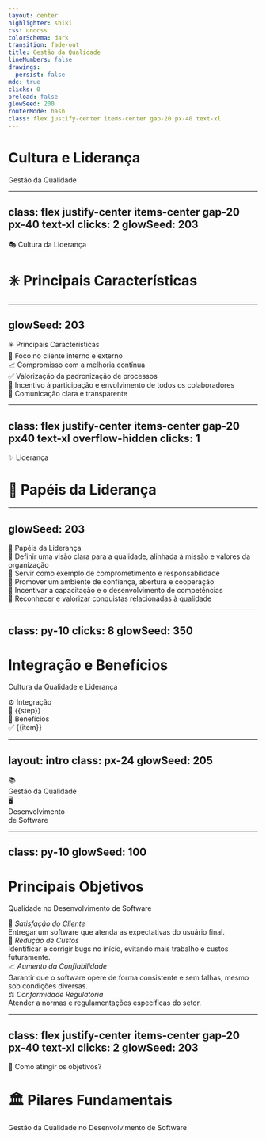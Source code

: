 ```yaml
---
layout: center
highlighter: shiki
css: unocss
colorSchema: dark
transition: fade-out
title: Gestão da Qualidade
lineNumbers: false
drawings:
  persist: false
mdc: true
clicks: 0
preload: false
glowSeed: 200
routerMode: hash
class: flex justify-center items-center gap-20 px-40 text-xl
---
```


<div translate-x--35>

# Cultura e Liderança

Gestão da Qualidade

</div>

<style>
  h1 {
    font-weight: bold
  }
</style>

---
class: flex justify-center items-center gap-20 px-40 text-xl
clicks: 2
glowSeed: 203
---

<div
  absolute text-6xl
  :class="$clicks < 1 ? 'text-white' : 'translate-y--18 scale-40 text-white/30'"
  transition duration-500 ease-in-out
>
  <span transition="all 1000! ease-in-out" :class="$clicks > 1 ? 'opacity-0' : ''">🎭 Cultura da Liderança</span>
</div>

<div flex flex-col items-center>
  <v-clicks>
    <div mt-4 transition="all ease-in-out" flex items-center
      duration-1500 :class="$slidev.nav.clicks > 1 ? 'translate-x-[-260px] translate-y-[-218px]' : ''">
      <h1 flex items-center font-bold transition="all duration-1000 ease-in-out" :class="$slidev.nav.clicks > 1 ? 'text-3xl!' : 'text-5xl!'">
        <span>✳️ Principais Características</span>
      </h1>
    </div>
  </v-clicks>
</div>

---
glowSeed: 203
---

<div flex="row ~" w-full justify-between>
  <div>
    <div text-left w-full h-full flex="~ col justify-center">
      <div class="font-bold text-3xl mb-8">✳️ Principais Características</div>
        <div class="space-y-2 list-decimal pl-4">
          <div v-click>🎯 Foco no cliente interno e externo</div>
          <div v-click>📈 Compromisso com a melhoria contínua</div>
          <div v-click>✅ Valorização da padronização de processos</div>
          <div v-click>🎉 Incentivo à participação e envolvimento de todos os colaboradores</div>
          <div v-click>💬 Comunicação clara e transparente</div>
        </div>
      </div>
  </div>
</div>

---
class: flex justify-center items-center gap-20 px40 text-xl overflow-hidden
clicks: 1
---

<div text-4xl absolute :class="$clicks < 1 ? 'text-white' : 'translate-y--18 scale-40 text-white/30'" transition duration-500 ease-in-out>
  <span>✨ Liderança</span>
</div>

<div flex flex-col items-center relative>
  <div
    mt-15
    :class="[
      $clicks === 0 ? 'opacity-0' : '',
      $clicks === 1 ? 'opacity-100' : '',
      $clicks > 1 ? 'opacity-30 blur-sm' : ''
    ]"
    transition duration-500
  >

  <h1 flex items-center text="5xl!">
    <span>📑 Papéis da Liderança</span>
  </h1>

  </div>
</div>

---
glowSeed: 203
---

<div flex="row ~" w-full justify-between>
  <div>
    <div text-left w-full h-full flex="~ col justify-center">
      <div class="font-bold text-3xl mb-8">📑 Papéis da Liderança</div>
        <div class="space-y-2 list-decimal pl-4">
          <div v-click>🎯 Definir uma visão clara para a qualidade, alinhada à missão e valores da organização</div>
          <div v-click>🌟 Servir como exemplo de comprometimento e responsabilidade</div>
          <div v-click>🤝 Promover um ambiente de confiança, abertura e cooperação</div>
          <div v-click>🧠 Incentivar a capacitação e o desenvolvimento de competências</div>
          <div v-click>🥳 Reconhecer e valorizar conquistas relacionadas à qualidade</div>
        </div>
      </div>
  </div>
</div>

---
class: py-10
clicks: 8
glowSeed: 350
---

# Integração e Benefícios

<span>Cultura da Qualidade e Liderança</span>

<div mt-6 />

<div grid grid-cols-2 gap-6>
  <div
    v-click="1"
    border="2 solid blue-800" bg="blue-800/20"
    rounded-lg overflow-hidden
    transition duration-500 ease-in-out
    :class="$clicks < 1 ? 'opacity-0 translate-y-20' : 'opacity-100 translate-y-0'"
  >
    <div bg="blue-800/40" px-4 py-2 flex items-center>
      <span font-bold>⚙️ Integração</span>
    </div>
    <div px-5 py-3>
      <div
        v-for="(step, idx) in [
          'Programas de treinamento e capacitação contínua',
          'Estabelecimento de indicadores de desempenho',
          'Monitoramento de resultados',
          'Promoção de um ambiente de inovação e aprendizagem',
          'Reconhecimento de boas práticas que contribuam para a qualidade'
        ]"
        :key="step"
        flex items-center gap-2 py-1
        :class="$clicks < 1 ? 'opacity-0' : 'opacity-100'"
        :style="{ transitionDelay: `${200 + idx * 100}ms`, transitionProperty: 'all', transitionDuration: '500ms' }"
      >
        🔵
        <span>{{step}}</span>
      </div>
    </div>
  </div>

  <div
    v-click="2"
    border="2 solid lime-800" bg="lime-800/20"
    rounded-lg overflow-hidden
    transition duration-500 ease-in-out
    :class="$clicks < 2 ? 'opacity-0 scale-90' : 'opacity-100 scale-100'"
  >
    <div bg="lime-800/40" px-4 py-2 flex items-center>
      <span font-bold>🎊 Benefícios</span>
    </div>
    <div px-5 py-4 flex flex-col gap-2>
      <div
        v-for="(item, idx) in [
          'Maior satisfação e fidelização de clientes',
          'Redução de custos com retrabalho e desperdícios',
          'Aumento da produtividade e da eficiência dos processos',
          'Fortalecimento da imagem institucional',
          'Engajamento e motivação dos colaboradores'
        ]"
        :key="item"
        v-click="2 + idx"
        flex items-center gap-2
        :class="$clicks < (2 + idx) ? 'opacity-0 translate-x--10' : 'opacity-100 translate-x-0'"
        transition duration-300 ease-in-out
      >
        ✅
        <span>{{item}}</span>
      </div>
    </div>
  </div>
</div>

<style>
  h1 {
    font-weight: bold
  }
</style>

---
layout: intro
class: px-24
glowSeed: 205
---

<div flex items-center justify-center>
  <div
    v-click flex flex-col gap-2 items-center justify-center transition duration-500 ease-in-out
    :class="$clicks < 1 ? 'translate-x--20' : 'translate-x-0'"
  >
    <div font-bold text-3xl text-center>
      📚
      <br>
      Gestão da Qualidade
    </div>
  </div>
  <div
    v-after pl-15 pr-15 transition duration-500 ease-in-out
    :class="$clicks < 1 ? 'scale-80' : 'scale-100'"
  >
    <div i-carbon:close text-8xl />
  </div>
  <div
    v-after flex flex-col gap-2 items-center justify-center transition duration-500 ease-in-out
    :class="$clicks < 1 ? 'translate-x-20' : 'translate-x-0'"
  >
    <div font-bold text-3xl text-center>
      🖥️
      <br>
      Desenvolvimento <br> de Software
    </div>
  </div>
</div>

---
class: py-10
glowSeed: 100
---

# Principais Objetivos

<span>Qualidade no Desenvolvimento de Software</span>

<div mt-4 />

<div flex flex-col gap-3>

<v-clicks>

<div border="2 solid blue-800/50" rounded-lg>
  <div flex items-center text-base bg="blue-800/30" px-3 py-2 text-blue-300>
    🤗&nbsp;<em>Satisfação do Cliente</em>
  </div>
  <div bg="blue-800/10" px-4 py-3>
    <div>
      <span>
        Entregar um software que atenda as expectativas do usuário final.
      </span>
    </div>
  </div>
</div>

<div border="2 solid teal-800/50" rounded-lg>
  <div flex items-center text-base bg="teal-800/30" px-3 py-2 text-teal-300>
    💸&nbsp;<em>Redução de Custos</em>
  </div>
  <div bg="teal-800/10" px-4 py-3>
    <div>
      <span>
        Identificar e corrigir bugs no início, evitando mais trabalho e custos futuramente.
      </span>
    </div>
  </div>
</div>

<div border="2 solid cyan-800/50" rounded-lg>
  <div flex items-center text-base bg="cyan-800/30" px-3 py-2 text-cyan-300>
     📈&nbsp;<em>Aumento da Confiabilidade</em>
  </div>
  <div bg="cyan-800/10" px-4 py-3>
    <div>
      <span>
        Garantir que o software opere de forma consistente e sem falhas, mesmo sob condições diversas.
      </span>
    </div>
  </div>
</div>

<div border="2 solid rose-800/50" rounded-lg>
  <div flex items-center text-base bg="rose-800/30" px-3 py-2 text-rose-300>
      ⚖️&nbsp;<em>Conformidade Regulatória</em>
  </div>
  <div bg="rose-800/10" px-4 py-3>
    <div>
      <span>
        Atender a normas e regulamentações específicas do setor.
      </span>
    </div>
  </div>
</div>

</v-clicks>

</div>

<style>
  h1 {
    font-weight: bold
  }
</style>

---
class: flex justify-center items-center gap-20 px-40 text-xl
clicks: 2
glowSeed: 203
---

<div
  absolute text-6xl
  :class="$clicks < 1 ? 'text-white' : 'translate-y--18 scale-40 text-white/30'"
  transition duration-500 ease-in-out
>
  <span transition="all 1000! ease-in-out" :class="$clicks > 1 ? 'opacity-0' : ''">🤔 Como atingir os objetivos?</span>
</div>

<div flex flex-col items-center>
  <v-clicks>
    <div mt-4 transition="all ease-in-out" flex flex-col flex-start
      duration-1500 :class="$slidev.nav.clicks > 1 ? 'translate-x-[-280px] translate-y-[-218px]' : ''">
      <h1 flex items-center font-bold transition="all duration-1000 ease-in-out" :class="$slidev.nav.clicks > 1 ? 'text-3xl! mb-3!' : 'text-5xl!'">
        <span>🏛️ Pilares Fundamentais</span>
      </h1>
       <span text-sm transition="all ease-in-out" :class="$slidev.nav.clicks > 1 ? 'opacity-50' : 'opacity-0'">Gestão da Qualidade no Desenvolvimento de Software</span>
    </div>
  </v-clicks>
</div>